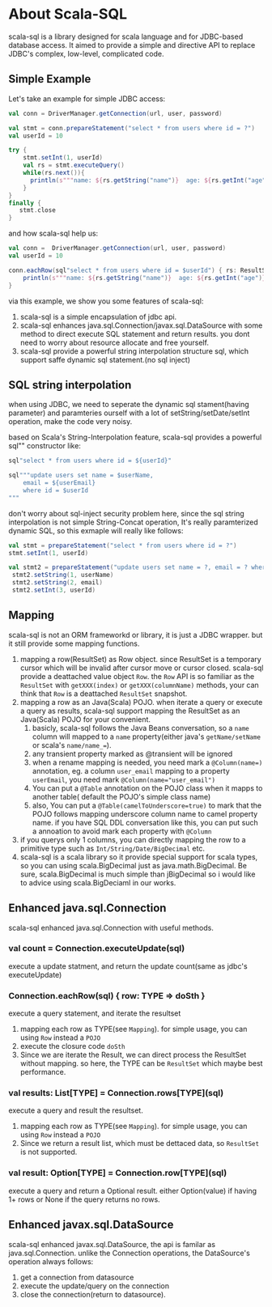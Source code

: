 # About Scala-SQL
scala-sql is a library designed for scala language and for JDBC-based database access.
It aimed to provide a simple and directive API to replace JDBC's complex, low-level,
complicated code.

## Simple Example
Let's take an example for simple JDBC access:

```scala
val conn = DriverManager.getConnection(url, user, password)

val stmt = conn.prepareStatement("select * from users where id = ?")
val userId = 10

try {
    stmt.setInt(1, userId)
    val rs = stmt.executeQuery()
    while(rs.next()){
      println(s"""name: ${rs.getString("name")}  age: ${rs.getInt("age")}""")
    }
}
finally {
   stmt.close
}

```
and how scala-sql help us:
```scala
val conn =  DriverManager.getConnection(url, user, password)
val userId = 10

conn.eachRow(sql"select * from users where id = $userId") { rs: ResultSet =>
    println(s"""name: ${rs.getString("name")}  age: ${rs.getInt("age")}""")
}

```

via this example, we show you some features of scala-sql:

1. scala-sql is a simple encapsulation of jdbc api.
1. scala-sql enhances java.sql.Connection/javax.sql.DataSource with some method to
direct execute SQL statement and return results. you dont need to worry about resource
allocate and free yourself.
1. scala-sql provide a powerful string interpolation structure sql, which support
 saffe dynamic sql statement.(no sql inject)

## SQL string interpolation
when using JDBC, we need to seperate the dynamic sql stament(having parameter) and
paramteries ourself with a lot of setString/setDate/setInt operation, make the code
very noisy.

based on Scala's String-Interpolation feature, scala-sql provides a powerful sql""
constructor like:
```scala
sql"select * from users where id = ${userId}"

sql"""update users set name = $userName,
    email = ${userEmail}
    where id = $userId
"""
```
don't worry about sql-inject security problem here, since the sql string interpolation is
not simple String-Concat operation, It's really paramterized dynamic SQL, so this exmaple
will really like follows:

```scala
val stmt = prepareStatement("select * from users where id = ?")
stmt.setInt(1, userId)

val stmt2 = prepareStatement("update users set name = ?, email = ? where id = ? ")
 stmt2.setString(1, userName)
 stmt2.setString(2, email)
 stmt2.setInt(3, userId)

```

## Mapping
scala-sql is not an ORM frameworkd or library, it is just a JDBC wrapper. but it still
provide some mapping functions.

1. mapping a row(ResultSet) as Row object. since ResultSet is a temporary cursor which
 will be invalid after cursor move or cursor closed. scala-sql provide a deattached
 value object `Row`. the `Row` API is so familiar as the `ResultSet` with `getXXX(index)`
 or `getXXX(columnName)` methods, your can think that `Row` is a deattached `ResultSet`
 snapshot.
2. mapping a row as an Java(Scala) POJO. when iterate a query or execute a query as results,
   scala-sql support mapping the ResultSet as an Java(Scala) POJO for your convenient.
    1. basicly, scala-sql follows the Java Beans conversation, so a `name` column will
    mapped to a `name` property(either java's `getName/setName` or scala's `name/name_=`).
    2. any transient property marked as @transient will be ignored
    3. when a rename mapping is needed, you need mark a `@Column(name=)` annotation,
    eg. a column `user_email` mapping to a property `userEmail`, you need mark `@Column(name="user_email")`
    4. You can put a `@Table` annotation on the POJO class when it mapps to another table(
    default the POJO's simple class name)
    5. also, You can put a `@Table(camelToUnderscore=true)` to mark that the POJO follows
    mapping underscore column name to camel property name. if you have SQL DDL conversation
    like this, you can put such a annoation to avoid mark each property with `@Column`
3. if you querys only 1 columns, you can directly mapping the row to a primitive type such as
    `Int/String/Date/BigDecimal` etc.
4. scala-sql is a scala library so it provide special support for scala types, so you can
    using scala.BigDecimal just as java.math.BigDecimal. Be sure, scala.BigDecimal is much
    simple than jBigDecimal so i would like to advice using scala.BigDeciaml in our works.


## Enhanced java.sql.Connection
scala-sql enhanced java.sql.Connection with useful methods.

### val count = Connection.executeUpdate(sql)
execute a update statment, and return the update count(same as jdbc's executeUpdate)

### Connection.eachRow(sql) { row: TYPE => doSth }
execute a query statement, and iterate the resultset

1. mapping each row as TYPE(see `Mapping`). for simple usage, you can using `Row`
   instead a `POJO`
2. execute the closure code `doSth`
3. Since we are iterate the Result, we can direct process the ResultSet without mapping.
       so here, the TYPE can be `ResultSet` which maybe best performance.

### val results: List\[TYPE\] = Connection.rows\[TYPE\](sql)
execute a query and result the resultset.

1. mapping each row as TYPE(see `Mapping`). for simple usage, you can using `Row`
   instead a `POJO`
2. Since we return a result list, which must be dettaced data, so `ResultSet` is not
   supported.

### val result: Option\[TYPE\] = Connection.row\[TYPE\](sql)
execute a query and return a Optional result. either Option(value) if having 1+ rows or
 None if the query returns no rows.


## Enhanced javax.sql.DataSource
scala-sql enhanced javax.sql.DataSource, the api is familar as java.sql.Connection.
unlike the Connection operations, the DataSource's operation always follows:

1. get a connection from datasource
2. execute the update/query on the connection
3. close the connection(return to datasource).

